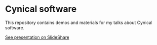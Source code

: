 Cynical software
================

This repository contains demos and materials for my talks about Cynical software.

[See presentation on SlideShare](http://www.slideshare.net/pichlik/cynycal-software)

